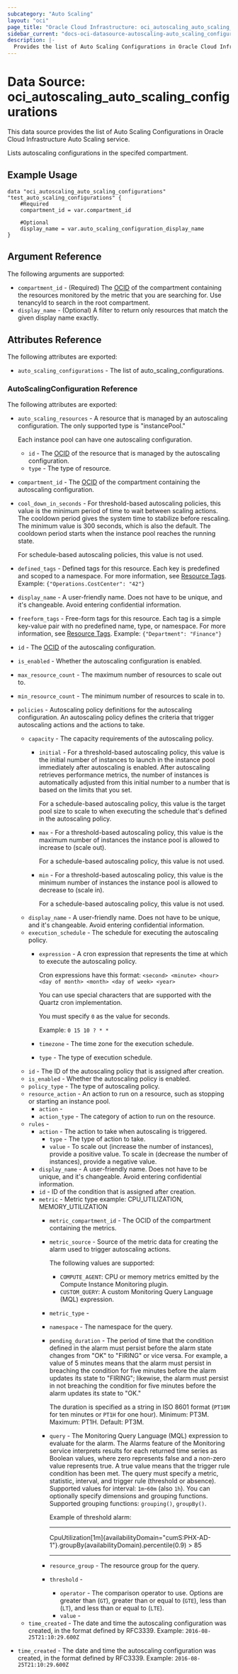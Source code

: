 ```yaml
---
subcategory: "Auto Scaling"
layout: "oci"
page_title: "Oracle Cloud Infrastructure: oci_autoscaling_auto_scaling_configurations"
sidebar_current: "docs-oci-datasource-autoscaling-auto_scaling_configurations"
description: |-
  Provides the list of Auto Scaling Configurations in Oracle Cloud Infrastructure Auto Scaling service
---
```


# Data Source: oci_autoscaling_auto_scaling_configurations
This data source provides the list of Auto Scaling Configurations in Oracle Cloud Infrastructure Auto Scaling service.

Lists autoscaling configurations in the specifed compartment.


## Example Usage

```hcl
data "oci_autoscaling_auto_scaling_configurations" "test_auto_scaling_configurations" {
	#Required
	compartment_id = var.compartment_id

	#Optional
	display_name = var.auto_scaling_configuration_display_name
}
```

## Argument Reference

The following arguments are supported:

* `compartment_id` - (Required) The [OCID](https://docs.cloud.oracle.com/iaas/Content/General/Concepts/identifiers.htm) of the compartment containing the resources monitored by the metric that you are searching for. Use tenancyId to search in the root compartment. 
* `display_name` - (Optional) A filter to return only resources that match the given display name exactly. 


## Attributes Reference

The following attributes are exported:

* `auto_scaling_configurations` - The list of auto_scaling_configurations.

### AutoScalingConfiguration Reference

The following attributes are exported:

* `auto_scaling_resources` - A resource that is managed by an autoscaling configuration. The only supported type is "instancePool."

	Each instance pool can have one autoscaling configuration. 
	* `id` - The [OCID](https://docs.cloud.oracle.com/iaas/Content/General/Concepts/identifiers.htm) of the resource that is managed by the autoscaling configuration. 
	* `type` - The type of resource.
* `compartment_id` - The [OCID](https://docs.cloud.oracle.com/iaas/Content/General/Concepts/identifiers.htm) of the compartment containing the autoscaling configuration. 
* `cool_down_in_seconds` - For threshold-based autoscaling policies, this value is the minimum period of time to wait between scaling actions. The cooldown period gives the system time to stabilize before rescaling. The minimum value is 300 seconds, which is also the default. The cooldown period starts when the instance pool reaches the running state.

	For schedule-based autoscaling policies, this value is not used. 
* `defined_tags` - Defined tags for this resource. Each key is predefined and scoped to a namespace. For more information, see [Resource Tags](https://docs.cloud.oracle.com/iaas/Content/General/Concepts/resourcetags.htm).  Example: `{"Operations.CostCenter": "42"}` 
* `display_name` - A user-friendly name. Does not have to be unique, and it's changeable. Avoid entering confidential information. 
* `freeform_tags` - Free-form tags for this resource. Each tag is a simple key-value pair with no predefined name, type, or namespace. For more information, see [Resource Tags](https://docs.cloud.oracle.com/iaas/Content/General/Concepts/resourcetags.htm).  Example: `{"Department": "Finance"}` 
* `id` - The [OCID](https://docs.cloud.oracle.com/iaas/Content/General/Concepts/identifiers.htm) of the autoscaling configuration.
* `is_enabled` - Whether the autoscaling configuration is enabled.
* `max_resource_count` - The maximum number of resources to scale out to.
* `min_resource_count` - The minimum number of resources to scale in to.
* `policies` - Autoscaling policy definitions for the autoscaling configuration. An autoscaling policy defines the criteria that trigger autoscaling actions and the actions to take. 
	* `capacity` - The capacity requirements of the autoscaling policy.
		* `initial` - For a threshold-based autoscaling policy, this value is the initial number of instances to launch in the instance pool immediately after autoscaling is enabled. After autoscaling retrieves performance metrics, the number of instances is automatically adjusted from this initial number to a number that is based on the limits that you set.

			For a schedule-based autoscaling policy, this value is the target pool size to scale to when executing the schedule that's defined in the autoscaling policy. 
		* `max` - For a threshold-based autoscaling policy, this value is the maximum number of instances the instance pool is allowed to increase to (scale out).

			For a schedule-based autoscaling policy, this value is not used. 
		* `min` - For a threshold-based autoscaling policy, this value is the minimum number of instances the instance pool is allowed to decrease to (scale in).

			For a schedule-based autoscaling policy, this value is not used. 
	* `display_name` - A user-friendly name. Does not have to be unique, and it's changeable. Avoid entering confidential information. 
	* `execution_schedule` - The schedule for executing the autoscaling policy.
		* `expression` - A cron expression that represents the time at which to execute the autoscaling policy.

			Cron expressions have this format: `<second> <minute> <hour> <day of month> <month> <day of week> <year>`

			You can use special characters that are supported with the Quartz cron implementation.

			You must specify `0` as the value for seconds.

			Example: `0 15 10 ? * *` 
		* `timezone` - The time zone for the execution schedule.
		* `type` - The type of execution schedule.
	* `id` - The ID of the autoscaling policy that is assigned after creation.
	* `is_enabled` - Whether the autoscaling policy is enabled.
	* `policy_type` - The type of autoscaling policy.
	* `resource_action` - An action to run on a resource, such as stopping or starting an instance pool.
		* `action` - 
		* `action_type` - The category of action to run on the resource.
	* `rules` - 
		* `action` - The action to take when autoscaling is triggered. 
			* `type` - The type of action to take.
			* `value` - To scale out (increase the number of instances), provide a positive value. To scale in (decrease the number of instances), provide a negative value. 
		* `display_name` - A user-friendly name. Does not have to be unique, and it's changeable. Avoid entering confidential information. 
		* `id` - ID of the condition that is assigned after creation.
		* `metric` - Metric type example: CPU_UTILIZATION, MEMORY_UTILIZATION
			* `metric_compartment_id` - The OCID of the compartment containing the metrics.
			* `metric_source` - Source of the metric data for creating the alarm used to trigger autoscaling actions.

				The following values are supported:
				* `COMPUTE_AGENT`: CPU or memory metrics emitted by the Compute Instance Monitoring plugin.
				* `CUSTOM_QUERY`: A custom Monitoring Query Language (MQL) expression. 
			* `metric_type` - 
			* `namespace` - The namespace for the query.
			* `pending_duration` - The period of time that the condition defined in the alarm must persist before the alarm state changes from "OK" to "FIRING" or vice versa. For example, a value of 5 minutes means that the alarm must persist in breaching the condition for five minutes before the alarm updates its state to "FIRING"; likewise, the alarm must persist in not breaching the condition for five minutes before the alarm updates its state to "OK."

				The duration is specified as a string in ISO 8601 format (`PT10M` for ten minutes or `PT1H` for one hour). Minimum: PT3M. Maximum: PT1H. Default: PT3M. 
			* `query` - The Monitoring Query Language (MQL) expression to evaluate for the alarm. The Alarms feature of the Monitoring service interprets results for each returned time series as Boolean values, where zero represents false and a non-zero value represents true. A true value means that the trigger rule condition has been met. The query must specify a metric, statistic, interval, and trigger rule (threshold or absence). Supported values for interval: `1m`-`60m` (also `1h`). You can optionally specify dimensions and grouping functions. Supported grouping functions: `grouping()`, `groupBy()`.

				Example of threshold alarm:

				-----

				CpuUtilization[1m]{availabilityDomain="cumS:PHX-AD-1"}.groupBy(availabilityDomain).percentile(0.9) > 85

				----- 
			* `resource_group` - The resource group for the query.
			* `threshold` - 
				* `operator` - The comparison operator to use. Options are greater than (`GT`), greater than or equal to (`GTE`), less than (`LT`), and less than or equal to (`LTE`). 
				* `value` - 
	* `time_created` - The date and time the autoscaling configuration was created, in the format defined by RFC3339.  Example: `2016-08-25T21:10:29.600Z` 
* `time_created` - The date and time the autoscaling configuration was created, in the format defined by RFC3339.  Example: `2016-08-25T21:10:29.600Z`

